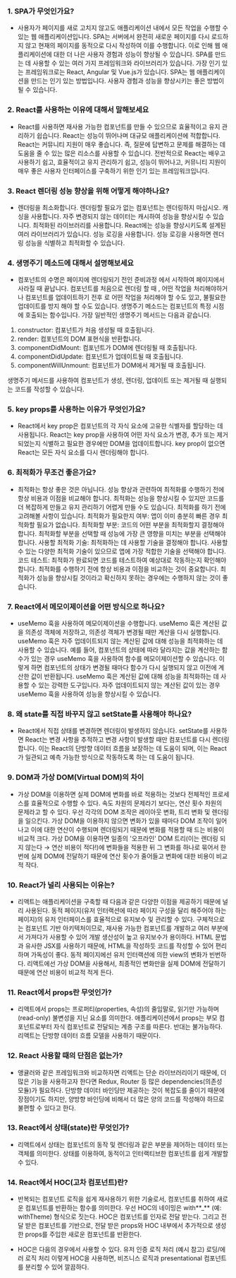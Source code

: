 ### 1. SPA가 무엇인가요?

- 사용자가 페이지를 새로 고치지 않고도 애플리케이션 내에서 모든 작업을 수행할 수 있는 웹 애플리케이션입니다. SPA는 서버에서 완전히 새로운 페이지를 다시 로드하지 않고 현재의 페이지를 동적으로 다시 작성하여 이를 수행합니다. 이로 인해 웹 애플리케이션에 대한 더 나은 사용자 경험과 성능이 향상될 수 있습니다. SPA를 만드는 데 사용할 수 있는 여러 가지 프레임워크와 라이브러리가 있습니다. 가장 인기 있는 프레임워크로는 React, Angular 및 Vue.js가 있습니다. SPA는 웹 애플리케이션을 만드는 인기 있는 방법입니다. 사용자 경험과 성능을 향상시키는 좋은 방법이 될 수 있습니다.

### 2. React를 사용하는 이유에 대해서 말해보세요

- React를 사용하면 재사용 가능한 컴포넌트를 만들 수 있으므로 효율적이고 유지 관리하기 쉽습니다. React는 성능이 뛰어나며 대규모 애플리케이션에 적합합니다. React는 커뮤니티 지원이 매우 좋습니다. 즉, 질문에 답변하고 문제를 해결하는 데 도움을 줄 수 있는 많은 리소스를 사용할 수 있습니다. 전반적으로 React는 배우고 사용하기 쉽고, 효율적이고 유지 관리하기 쉽고, 성능이 뛰어나고, 커뮤니티 지원이 매우 좋은 사용자 인터페이스를 구축하기 위한 인기 있는 프레임워크입니다.

### 3. React 렌더링 성능 향상을 위해 어떻게 해야하나요?

- 렌더링을 최소화합니다. 렌더링할 필요가 없는 컴포넌트는 렌더링하지 마십시오. 캐싱을 사용합니다. 자주 변경되지 않는 데이터는 캐시하여 성능을 향상시킬 수 있습니다. 최적화된 라이브러리를 사용합니다. React에는 성능을 향상시키도록 설계된 여러 라이브러리가 있습니다. 성능 로깅을 사용합니다. 성능 로깅을 사용하면 렌더링 성능을 식별하고 최적화할 수 있습니다.

### 4. 생명주기 메소드에 대해서 설명해보세요

- 컴포넌트의 수명은 페이지에 렌더링되기 전인 준비과정 에서 시작하여 페이지에서 사라질 때 끝납니다. 컴포넌트를 처음으로 렌더링 할 때 , 어떤 작업을 처리해야하거나 컴포넌트를 업데이트하기 전후 로 어떤 작업을 처리해야 할 수도 있고, 불필요한 업데이트를 방지 해야 할 수도 있습니다. 생명주기 메소드는 컴포넌트의 특정 시점에 호출되는 함수입니다. 가장 일반적인 생명주기 메서드는 다음과 같습니다.

1. constructor: 컴포넌트가 처음 생성될 때 호출됩니다.
2. render: 컴포넌트의 DOM 표현식을 반환합니다.
3. componentDidMount: 컴포넌트가 DOM에 렌더링될 때 호출됩니다.
4. componentDidUpdate: 컴포넌트가 업데이트될 때 호출됩니다.
5. componentWillUnmount: 컴포넌트가 DOM에서 제거될 때 호출됩니다.

생명주기 메서드를 사용하여 컴포넌트가 생성, 렌더링, 업데이트 또는 제거될 때 실행되는 코드를 작성할 수 있습니다.

### 5. key props를 사용하는 이유가 무엇인가요?

- React에서 key prop은 컴포넌트의 각 자식 요소에 고유한 식별자를 할당하는 데 사용됩니다. React는 key prop을 사용하여 어떤 자식 요소가 변경, 추가 또는 제거되었는지 식별하고 필요한 경우에만 DOM을 업데이트합니다. key prop이 없으면 React는 모든 자식 요소를 다시 렌더링해야 합니다.

### 6. 최적화가 무조건 좋은가요?

- 최적화는 항상 좋은 것은 아닙니다. 성능 향상과 관련하여 최적화를 수행하기 전에 항상 비용과 이점을 비교해야 합니다. 최적화는 성능을 향상시킬 수 있지만 코드를 더 복잡하게 만들고 유지 관리하기 어렵게 만들 수도 있습니다. 최적화를 하기 전에 고려해볼 사항이 있습니다. 최적화가 필요한지 여부: 앱이 이미 충분히 빠른 경우 최적화할 필요가 없습니다. 최적화할 부분: 코드의 어떤 부분을 최적화할지 결정해야 합니다. 최적화할 부분을 선택할 때 성능에 가장 큰 영향을 미치는 부분을 선택해야 합니다. 사용할 최적화 기술: 최적화하는 데 사용할 기술을 결정해야 합니다. 사용할 수 있는 다양한 최적화 기술이 있으므로 앱에 가장 적합한 기술을 선택해야 합니다.
  코드 테스트: 최적화가 완료되면 코드를 테스트하여 예상대로 작동하는지 확인해야 합니다. 최적화를 수행하기 전에 항상 비용과 이점을 비교하는 것이 중요합니다. 최적화가 성능을 향상시킬 것이라고 확신하지 못하는 경우에는 수행하지 않는 것이 좋습니다.

### 7. React에서 메모이제이션을 어떤 방식으로 하나요?

- useMemo 훅을 사용하여 메모이제이션을 수행합니다. useMemo 훅은 계산된 값을 의존성 객체에 저장하고, 의존성 객체가 변경될 때만 계산을 다시 실행합니다. useMemo 훅은 자주 업데이트되지 않는 계산된 값에 대해 성능을 최적화하는 데 사용할 수 있습니다. 예를 들어, 컴포넌트의 상태에 따라 달라지는 값을 계산하는 함수가 있는 경우 useMemo 훅을 사용하여 함수를 메모이제이션할 수 있습니다. 이렇게 하면 컴포넌트의 상태가 변경될 때마다 함수가 다시 실행되지 않고 이전에 계산한 값이 반환됩니다. useMemo 훅은 계산된 값에 대해 성능을 최적화하는 데 사용할 수 있는 강력한 도구입니다. 자주 업데이트되지 않는 계산된 값이 있는 경우 useMemo 훅을 사용하여 성능을 향상시킬 수 있습니다.

### 8. 왜 state를 직접 바꾸지 않고 setState를 사용해야 하나요?

- React에서 직접 상태를 변경하면 렌더링이 발생하지 않습니다. setState를 사용하면 React는 변경 사항을 추적하고 변경 사항이 발생할 때만 컴포넌트를 다시 렌더링합니다. 이는 React의 단방향 데이터 흐름을 보장하는 데 도움이 되며, 이는 React가 일관되고 예측 가능한 방식으로 작동하도록 하는 데 도움이 됩니다.

### 9. DOM과 가상 DOM(Virtual DOM)의 차이

- 가상 DOM을 이용하면 실제 DOM에 변화를 바로 적용하는 것보다 전체적인 프로세스를 효율적으로 수행할 수 있다. 속도 차원의 문제라기 보다는, 연산 횟수 차원의 문제라고 할 수 있다. 우선 각각의 DOM 조작은 레이아웃 변화, 트리 변화 및 렌더링을 일으킨다.
  가상 DOM을 이용하지 않으면 변화가 있을 때마다 DOM 조작이 일어나고 이에 대한 연산이 수행되며 렌더링되기 때문에 변화를 적용할 때 드는 비용이 비교적 크다. 가상 DOM을 이용하면 일종의 '오프라인' DOM 트리(이는 렌더링 되지 않는다 → 연산 비용이 적다!)에 변화들을 적용한 뒤 그 변화를 하나로 묶어서 한번에 실제 DOM에 전달하기 때문에 연산 횟수가 줄어들고 변화에 대한 비용이 비교적 작다.

### 10. React가 널리 사용되는 이유는?

- 리액트는 애플리케이션을 구축할 때 다음과 같은 다양한 이점을 제공하기 때문에 널리 사용된다. 동적 페이지(유저 인터랙션에 따라 페이지 구성을 달리 해주어야 하는 페이지)의 유저 인터페이스를 효율적으로 유지보수 및 관리할 수 있다. 구체적으로는 컴포넌트 기반 아키텍처이므로, 재사용 가능한 컴포넌트를 개발하고 여러 부분에서 가져다가 사용할 수 있어 개발 생산성이 높고 유지보수가 용이하다.
  HTML 문법과 유사한 JSX를 사용하기 때문에, HTML을 작성하듯 코드를 작성할 수 있어 편리하며 가독성이 좋다. 동적 페이지에선 유저 인터랙션에 의한 view의 변화가 빈번하다. 리액트에선 가상 DOM을 사용해서, 최종적인 변화만을 실제 DOM에 전달하기 때문에 연산 비용이 비교적 적게 든다.

### 11. React에서 props란 무엇인가?

- 리액트에서 props는 프로퍼티(properties, 속성)의 줄임말로, 읽기만 가능하며(read-only) 불변성을 지닌 요소를 의미한다.
  애플리케이션에서 props는 부모 컴포넌트로부터 자식 컴포넌트로 전달되는 계층 구조를 따른다. 반대는 불가능하다. 리액트는 단방향 데이터 흐름 모델을 사용하기 때문이다.

### 12. React 사용할 때의 단점은 없는가?

- 앵귤러와 같은 프레임워크와 비교하자면 리액트는 단순 라이브러리이기 때문에, 더 많은 기능을 사용하고자 한다면 Redux, Router 등 많은 dependencies(의존성 모듈)가 필요하다.
  단방향 데이터 바인딩만 제공하는 것이 복잡도를 줄이기 때문에 장점이기도 하지만, 양방향 바인딩에 비해서 더 많은 양의 코드를 작성해야 하므로 불편할 수 있다고 한다.

### 13. React에서 상태(state)란 무엇인가?

- 리액트에서 상태는 컴포넌트의 동작 및 렌더링과 같은 부분을 제어하는 데이터 또는 객체를 의미한다. 상태를 이용하여, 동적이고 인터랙티브한 컴포넌트를 쉽게 개발할 수 있다.

### 14. React에서 HOC(고차 컴포넌트)란?

- 반복되는 컴포넌트 로직을 쉽게 재사용하기 위한 기술로서, 컴포넌트를 취하여 새로운 컴포넌트를 반환하는 함수를 의미한다.
  우선 HOC의 네이밍은 with**\_** (예: withTheme) 형식으로 짓는다. HOC은 컴포넌트를 인자로 전달 받는다. 그리고 전달 받은 컴포넌트를 기반으로, 전달 받은 props와 HOC 내부에서 추가적으로 생성한 props를 주입한 새로운 컴포넌트를 반환한다.

- HOC은 다음의 경우에서 사용할 수 있다.
  유저 인증 로직 처리 (예시 참고)
  로딩/에러 로직 처리
  이렇게 HOC을 사용하면, 비즈니스 로직과 presentational 컴포넌트를 분리할 수 있어 깔끔하다.
